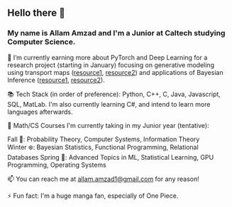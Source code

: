 ## Hello there 👋

<!--
**allamzad/allamzad** is a ✨ _special_ ✨ repository because its `README.md` (this file) appears on your GitHub profile.

Here are some ideas to get you started:

- 🔭 I’m currently working on ...
- 🌱 I’m currently learning ...
- 👯 I’m looking to collaborate on ...
- 🤔 I’m looking for help with ...
- 💬 Ask me about ...
- 📫 How to reach me: ...
- 😄 Pronouns: ...
- ⚡ Fun fact: ...
-->

### My name is Allam Amzad and I'm a Junior at Caltech studying Computer Science.

🔭 I’m currently earning more about PyTorch and Deep Learning for a research project (starting in January) focusing on generative modeling using transport maps ([resource1](https://jmlr.org/papers/volume22/19-1028/19-1028.pdf), [resource2](https://arxiv.org/abs/1908.09257)) and applications of Bayesian Inference ([resource1](https://arxiv.org/abs/1602.05023), [resource2](https://arxiv.org/abs/2006.06755)). 

📚 Tech Stack (in order of preference): Python, C++, C, Java, Javascript, SQL, MatLab. I'm also currently learning C#, and intend to learn more languages afterwards.

🤔 Math/CS Courses I'm currently taking in my Junior year (tentative): 

Fall 🍂: Probability Theory, Computer Systems, Information Theory   
Winter ❄️: Bayesian Statistics, Functional Programming, Relational Databases
Spring 🌱: Advanced Topics in ML, Statistical Learning, GPU Programming, Operating Systems

📫 You can reach me at allam.amzad1@gmail.com for any reason!

⚡ Fun fact: I'm a huge manga fan, especially of One Piece.

